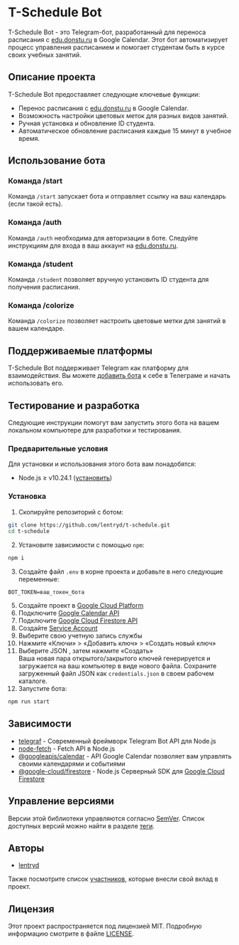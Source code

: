 # T-Schedule Bot

T-Schedule Bot - это Telegram-бот, разработанный для переноса расписания с [edu.donstu.ru](https://edu.donstu.ru) в Google Calendar. Этот бот автоматизирует процесс управления расписанием и помогает студентам быть в курсе своих учебных занятий.

## Описание проекта

T-Schedule Bot предоставляет следующие ключевые функции:

- Перенос расписания с [edu.donstu.ru](https://edu.donstu.ru) в Google Calendar.
- Возможность настройки цветовых меток для разных видов занятий.
- Ручная установка и обновление ID студента.
- Автоматическое обновление расписания каждые 15 минут в учебное время.

## Использование бота

### Команда /start

Команда `/start` запускает бота и отправляет ссылку на ваш календарь (если такой есть).

### Команда /auth

Команда `/auth` необходима для авторизации в боте. Следуйте инструкциям для входа в ваш аккаунт на [edu.donstu.ru](https://edu.donstu.ru).

### Команда /student

Команда `/student` позволяет вручную установить ID студента для получения расписания.

### Команда /colorize

Команда `/colorize` позволяет настроить цветовые метки для занятий в вашем календаре.

## Поддерживаемые платформы

T-Schedule Bot поддерживает Telegram как платформу для взаимодействия. Вы можете [добавить бота](https://t.me/t_schedule_bot) к себе в Телеграме и начать использовать его.

## Тестирование и разработка

Следующие инструкции помогут вам запустить этого бота на вашем локальном компьютере для разработки и тестирования.

### Предварительные условия

Для установки и использования этого бота вам понадобятся:

- Node.js ≥ v10.24.1 ([установить](https://nodejs.org/ru/download/))

### Установка

1. Скопируйте репозиторий с ботом:

```bash
git clone https://github.com/lentryd/t-schedule.git
cd t-schedule
```

2. Установите зависимости с помощью `npm`:

```bash
npm i
```

3. Создайте файл `.env` в корне проекта и добавьте в него следующие переменные:

```env
BOT_TOKEN=ваш_токен_бота
```

5. Создайте проект в [Google Cloud Platform](https://console.cloud.google.com/)
6. Подключите [Google Calendar API](https://console.cloud.google.com/apis/library/calendar-json.googleapis.com)
7. Подключите [Google Cloud Firestore API](https://console.cloud.google.com/apis/library/firestore.googleapis.com)
8. Создайте [Service Account](https://console.cloud.google.com/iam-admin/serviceaccounts/create)
9. Выберите свою учетную запись службы
10. Нажмите «Ключи» > «Добавить ключ» > «Создать новый ключ»
11. Выберите JSON , затем нажмите «Создать» <br>
    Ваша новая пара открытого/закрытого ключей генерируется и загружается на ваш компьютер в виде нового файла. Сохраните загруженный файл JSON как `credentials.json` в своем рабочем каталоге.
12. Запустите бота:

```bash
npm run start
```

## Зависимости

- [telegraf](https://www.npmjs.com/package/telegraf) - Современный фреймворк Telegram Bot API для Node.js
- [node-fetch](https://www.npmjs.com/package/node-fetch) - Fetch API в Node.js
- [@googleapis/calendar](https://www.npmjs.com/package/@googleapis/calendar) - API Google Calendar позволяет вам управлять своими календарями и событиями
- [@google-cloud/firestore](https://www.npmjs.com/package/@google-cloud/firestore) - Node.js Серверный SDK для [Google Cloud Firestore](https://firebase.google.com/docs/firestore/)

## Управление версиями

Версии этой библиотеки управляются согласно [SemVer](http://semver.org/). Список доступных версий можно найти в разделе [теги](https://github.com/lentryd/t-schedule/tags).

## Авторы

- [lentryd](https://github.com/lentryd)

Также посмотрите список [участников](https://github.com/lentryd/t-schedule/contributors), которые внесли свой вклад в проект.

## Лицензия

Этот проект распространяется под лицензией MIT. Подробную информацию смотрите в файле [LICENSE](LICENSE).
